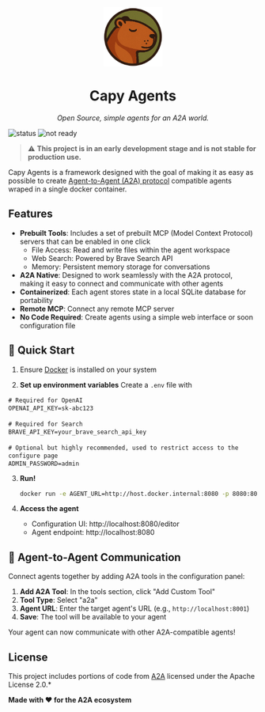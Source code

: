 <div align="center">
  <img src="new-logo.png" alt="Capy Agents Logo" width="120" height="120">
  <h1>Capy Agents</h1>
  <p><em>Open Source, simple agents for an A2A world.</em></p>
</div>

![status](https://img.shields.io/badge/status-under_development-yellow)
![not ready](https://img.shields.io/badge/production-ready_❌-red)

> ⚠️ **This project is in an early development stage and is not stable for production use.**

Capy Agents is a framework designed with the goal of making it as easy as possible to create [Agent-to-Agent (A2A) protocol](https://github.com/google/A2A) compatible agents wraped in a single docker container.

## Features

- **Prebuilt Tools**: Includes a set of prebuilt MCP (Model Context Protocol) servers that can be enabled in one click
  - File Access: Read and write files within the agent workspace
  - Web Search: Powered by Brave Search API
  - Memory: Persistent memory storage for conversations
- **A2A Native**: Designed to work seamlessly with the A2A protocol, making it easy to connect and communicate with other agents
- **Containerized**: Each agent stores state in a local SQLite database for portability
- **Remote MCP**: Connect any remote MCP server
- **No Code Required**: Create agents using a simple web interface or soon configuration file

## 🚀 Quick Start

1. Ensure [Docker](https://docs.docker.com/get-started/get-docker/) is installed on your system

2. **Set up environment variables**
  Create a `.env` file with
  
  ```env
  # Required for OpenAI
  OPENAI_API_KEY=sk-abc123
  
  # Required for Search
  BRAVE_API_KEY=your_brave_search_api_key
  
  # Optional but highly recommended, used to restrict access to the configure page
  ADMIN_PASSWORD=admin
  ```

3. **Run!**
   ```bash
   docker run -e AGENT_URL=http://host.docker.internal:8080 -p 8080:80 -it brycewcole/capy-agents:latest
   ```

3. **Access the agent**
   - Configuration UI: http://localhost:8080/editor
   - Agent endpoint: http://localhost:8080


## 🔗 Agent-to-Agent Communication

Connect agents together by adding A2A tools in the configuration panel:

1. **Add A2A Tool**: In the tools section, click "Add Custom Tool"
2. **Tool Type**: Select "a2a" 
3. **Agent URL**: Enter the target agent's URL (e.g., `http://localhost:8001`)
4. **Save**: The tool will be available to your agent

Your agent can now communicate with other A2A-compatible agents!


## License

This project includes portions of code from [A2A](https://github.com/google/A2A) licensed under the Apache License 2.0.*

**Made with ❤️ for the A2A ecosystem**
